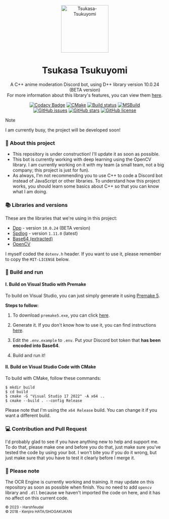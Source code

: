 <div align="center"><img src="https://github.com/harshfeudal/Tsukasa-Tsukuyomi/assets/87577447/c767ec10-283b-427a-8158-ceae05b86740" alt="Tsukasa-Tsukuyomi" width="150" />

<h1>Tsukasa Tsukuyomi</h1>

A C++ anime moderation Discord bot, using D++ library version 10.0.24 (BETA version) <br />
For more information about this library's features, you can view them [here](https://github.com/brainboxdotcc/DPP).

[![Codacy Badge](https://app.codacy.com/project/badge/Grade/b11123501cc74f3fad147bb0fb70daec)](https://app.codacy.com/gh/harshfeudal/Tsukasa-Tsukuyomi/dashboard?utm_source=gh&utm_medium=referral&utm_content=&utm_campaign=Badge_grade)
[![CMake](https://github.com/harshfeudal/Tsukasa-Tsukuyomi/actions/workflows/cmake.yaml/badge.svg?branch=master)](https://github.com/harshfeudal/Tsukasa-Tsukuyomi/actions/workflows/cmake.yaml)
[![Build status](https://ci.appveyor.com/api/projects/status/yjn4if9toapw3h2n?svg=true)](https://ci.appveyor.com/project/harshfeudal/tsukasa-tsukuyomi)
[![MSBuild](https://github.com/harshfeudal/Tsukasa-Tsukuyomi/actions/workflows/msbuild.yaml/badge.svg?branch=master)](https://github.com/harshfeudal/Tsukasa-Tsukuyomi/actions/workflows/msbuild.yaml) <br />
[![GitHub issues](https://img.shields.io/github/issues/harshfeudal/Tsukasa-Tsukuyomi)](https://github.com/harshfeudal/Tsukasa-Tsukuyomi/issues)
[![GitHub stars](https://img.shields.io/github/stars/harshfeudal/Tsukasa-Tsukuyomi?color=brightgreen)](https://github.com/harshfeudal/Tsukasa-Tsukuyomi/stargazers)
[![GitHub license](https://img.shields.io/github/license/harshfeudal/Tsukasa-Tsukuyomi?color=brightgreen)](https://github.com/https://github.com/harshfeudal/Tsukasa-Tsukuyomi/blob/main/LICENSE)

</div>

> [!NOTE]  
> I am currently busy, the project will be developed soon!

### 📝 About this project

- This repository is under construction! I'll update it as soon as possible.
- This bot is currently working with deep learning using the OpenCV library. I am currently working on it with my team (a small team, not a big company; this project is just for fun).
- As always, I'm not recommending you to use C++ to code a Discord bot instead of JavaScript or other libraries. To understand how this project works, you should learn some basics about C++ so that you can know what I am doing.

### 📚 Libraries and versions

These are the libraries that we're using in this project:

- [Dpp](https://github.com/brainboxdotcc/DPP) - version `10.0.24` (BETA version)
- [Spdlog](https://github.com/gabime/spdlog) - version `1.11.0` (latest)
- [Base64 (extracted)](https://gist.github.com/tomykaira/f0fd86b6c73063283afe550bc5d77594)
- [OpenCV](https://github.com/opencv/opencv)

I myself coded the `dotenv.h` header. If you want to use it, please remember to copy the `MIT-LICENSE` below.

### 🚨 Build and run

#### I. Build on Visual Studio with Premake

To build on Visual Studio, you can just simply generate it using [Premake 5](https://premake.github.io/).

**Steps to follow:**

1. To download `premake5.exe`, you can click [here](https://premake.github.io/download).

2. Generate it. If you don't know how to use it, you can find instructions [here](https://premake.github.io/docs/Using-Premake/).
    
3. Edit the `.env.example` to `.env`. Put your Discord bot token that **has been encoded into Base64**.

4. Build and run it!

#### II. Build on Visual Studio Code with CMake

To build with CMake, follow these commands:

```console
$ mkdir build
$ cd build
$ cmake -G "Visual Studio 17 2022" -A x64 ..
$ cmake --build . --config Release
```

Please note that I'm using the `x64 Release` build. You can change it if you want a different build.

### 💻 Contribution and Pull Request

I'd probably glad to see if you have anything new to help and support me. To do that, please make one and before you do that, just make sure you've tested the code by using your bot. I won't bite you if you do it wrong, but just make sure that you have to test it clearly before I merge it.

### 📝 Please note

The OCR Engine is currently working and training. It may update on this repository as soon as possible when finish. You no need to add `opencv` library and `.dll`
because we haven't imported the code on here, and it has no affect on this current code.

<sub>
    © 2023 - Harshfeudal
</sub>

<br />

<sub>
    © 2018 - Kenjiro HATA/SHOGAKUKAN
</sub>
